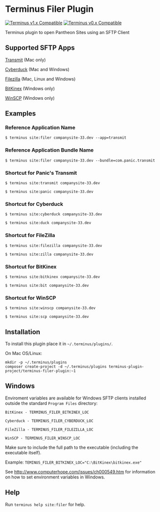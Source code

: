 # Terminus Filer Plugin
[![Terminus v1.x Compatible](https://img.shields.io/badge/terminus-v1.x-green.svg)](https://github.com/terminus-plugin-project/terminus-filer-plugin/tree/1.x)
[![Terminus v0.x Compatible](https://img.shields.io/badge/terminus-v0.x-green.svg)](https://github.com/terminus-plugin-project/terminus-filer-plugin/tree/0.x)

Terminus plugin to open Pantheon Sites using an SFTP Client

## Supported SFTP Apps

[Transmit](https://panic.com/transmit/) (Mac only)

[Cyberduck](https://cyberduck.io/) (Mac and Windows)

[Filezilla](https://filezilla-project.org/) (Mac, Linux and Windows)

[BitKinex](http://www.bitkinex.com/) (Windows only)

[WinSCP](https://winscp.net/) (Windows only)

## Examples
### Reference Application Name
`$ terminus site:filer companysite-33.dev --app=transmit`

### Reference Application Bundle Name
`$ terminus site:filer companysite-33.dev --bundle=com.panic.transmit`

### Shortcut for Panic's Transmit
`$ terminus site:transmit companysite-33.dev`

`$ terminus site:panic companysite-33.dev`

### Shortcut for Cyberduck
`$ terminus site:cyberduck companysite-33.dev`

`$ terminus site:duck companysite-33.dev`

### Shortcut for FileZilla
`$ terminus site:filezilla companysite-33.dev`

`$ terminus site:zilla companysite-33.dev`

### Shortcut for BitKinex
`$ terminus site:bitkinex companysite-33.dev`

`$ terminus site:bit companysite-33.dev`

### Shortcut for WinSCP
`$ terminus site:winscp companysite-33.dev`

`$ terminus site:scp companysite-33.dev`

## Installation
To install this plugin place it in `~/.terminus/plugins/`.

On Mac OS/Linux:
```
mkdir -p ~/.terminus/plugins
composer create-project -d ~/.terminus/plugins terminus-plugin-project/terminus-filer-plugin:~1
```

## Windows

Enviroment variables are available for Windows SFTP clients installed outside the standard `Program Files` directory:
```
BitKinex - TERMINUS_FILER_BITKINEX_LOC

Cyberduck - TERMINUS_FILER_CYBERDUCK_LOC

FileZilla - TERMINUS_FILER_FILEZILLA_LOC

WinSCP - TERMINUS_FILER_WINSCP_LOC
```

Make sure to include the full path to the executable (including the executable itself).

Example: `TEMINUS_FILER_BITKINEX_LOC="C:\BitKinex\bitkinex.exe"`

See http://www.computerhope.com/issues/ch000549.htm for information on how to set environment variables in Windows.

## Help
Run `terminus help site:filer` for help.
